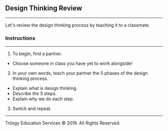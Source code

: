 ## Design Thinking Review
---

Let's review the design thinking process by teaching it to a classmate.

### Instructions

---

1. To begin, find a partner.

- Choose someone in class you have yet to work alongside!

2. In your own words, teach your partner the 5 phases of the design thinking process.

- Explain what is design thinking.
- Describe the 5 steps.
- Explain why we do each step.

3. Switch and repeat.

---

Trilogy Education Services © 2019. All Rights Reserved.
